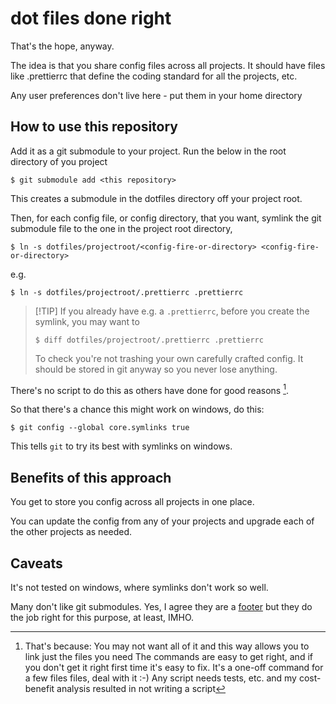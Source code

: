 # dot files done right
That's the hope, anyway.

The idea is that you share config files across all projects. It should have files like .prettierrc that define the coding standard for all the projects, etc.

Any user preferences don't live here - put them in your home directory

## How to use this repository
Add it as a git submodule to your project. Run the below in the root directory of you project

`$ git submodule add <this repository>`

This creates a submodule in the dotfiles directory off your project root.

Then, for each config file, or config directory, that you want, symlink the git submodule file to the one in the project root directory, 

`$ ln -s dotfiles/projectroot/<config-fire-or-directory> <config-fire-or-directory>`

e.g.

`$ ln -s dotfiles/projectroot/.prettierrc .prettierrc`

> [!TIP] If you already have e.g. a `.prettierrc`, before you create the symlink, you may want to
>
>`$ diff dotfiles/projectroot/.prettierrc .prettierrc`
>
> To check you're not trashing your own carefully crafted config. It should be stored in git anyway so you never lose anything.

There's no script to do this as others have done for good reasons [^1].

[^1]: That's because:
  You may not want all of it and this way allows you to link just the files you need
  The commands are easy to get right, and if you don't get it right first time it's easy to fix.
  It's a one-off command for a few files files, deal with it :-)
  Any script needs tests, etc. and my cost-benefit analysis resulted in not writing a script

So that there's a chance this might work on windows, do this:

`$ git config --global core.symlinks true`

This tells `git` to try its best with symlinks on windows. 

## Benefits of this approach
You get to store you config across all projects in one place.

You can update the config from any of your projects and upgrade each of the other projects as needed.

## Caveats

It's not tested on windows, where symlinks don't work so well. 

Many don't like git submodules. Yes, I agree they are a [footer](https://en.wiktionary.org/wiki/footer#Etymology_3 "Scots word footer") but they do the job right for this purpose, at least, IMHO.




